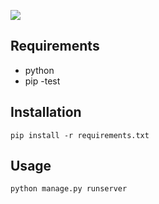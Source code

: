 ![](static/💵_Sentiment_Trader💱.png)

## Requirements
- python
- pip
-test

## Installation
```shell
pip install -r requirements.txt
```

## Usage
```shell
python manage.py runserver
```
